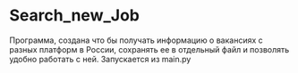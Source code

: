 # Search_new_Job
Программа, создана что бы получать информацию о вакансиях с разных платформ в России, сохранять ее в отдельный файл и позволять удобно работать с ней.
Запускается из main.py
